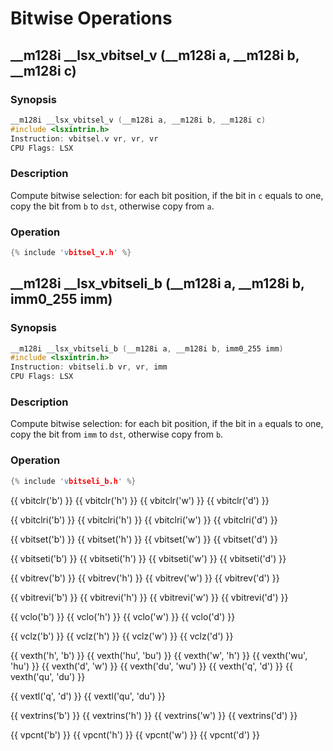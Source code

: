 # Bitwise Operations

## __m128i __lsx_vbitsel_v (__m128i a, __m128i b, __m128i c)

### Synopsis

```c++
__m128i __lsx_vbitsel_v (__m128i a, __m128i b, __m128i c)
#include <lsxintrin.h>
Instruction: vbitsel.v vr, vr, vr
CPU Flags: LSX
```

### Description

Compute bitwise selection: for each bit position, if the bit in `c` equals to one, copy the bit from `b` to `dst`, otherwise copy from `a`.

### Operation

```c++
{% include 'vbitsel_v.h' %}
```

## __m128i __lsx_vbitseli_b (__m128i a, __m128i b, imm0_255 imm)

### Synopsis

```c++
__m128i __lsx_vbitseli_b (__m128i a, __m128i b, imm0_255 imm)
#include <lsxintrin.h>
Instruction: vbitseli.b vr, vr, imm
CPU Flags: LSX
```

### Description

Compute bitwise selection: for each bit position, if the bit in `a` equals to one, copy the bit from `imm` to `dst`, otherwise copy from `b`.

### Operation

```c++
{% include 'vbitseli_b.h' %}
```

{{ vbitclr('b') }}
{{ vbitclr('h') }}
{{ vbitclr('w') }}
{{ vbitclr('d') }}

{{ vbitclri('b') }}
{{ vbitclri('h') }}
{{ vbitclri('w') }}
{{ vbitclri('d') }}

{{ vbitset('b') }}
{{ vbitset('h') }}
{{ vbitset('w') }}
{{ vbitset('d') }}

{{ vbitseti('b') }}
{{ vbitseti('h') }}
{{ vbitseti('w') }}
{{ vbitseti('d') }}

{{ vbitrev('b') }}
{{ vbitrev('h') }}
{{ vbitrev('w') }}
{{ vbitrev('d') }}

{{ vbitrevi('b') }}
{{ vbitrevi('h') }}
{{ vbitrevi('w') }}
{{ vbitrevi('d') }}

{{ vclo('b') }}
{{ vclo('h') }}
{{ vclo('w') }}
{{ vclo('d') }}

{{ vclz('b') }}
{{ vclz('h') }}
{{ vclz('w') }}
{{ vclz('d') }}

{{ vexth('h', 'b') }}
{{ vexth('hu', 'bu') }}
{{ vexth('w', 'h') }}
{{ vexth('wu', 'hu') }}
{{ vexth('d', 'w') }}
{{ vexth('du', 'wu') }}
{{ vexth('q', 'd') }}
{{ vexth('qu', 'du') }}

{{ vextl('q', 'd') }}
{{ vextl('qu', 'du') }}

{{ vextrins('b') }}
{{ vextrins('h') }}
{{ vextrins('w') }}
{{ vextrins('d') }}

{{ vpcnt('b') }}
{{ vpcnt('h') }}
{{ vpcnt('w') }}
{{ vpcnt('d') }}